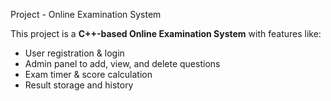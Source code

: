 Project - Online Examination System

This project is a **C++-based Online Examination System** with features like:
- User registration & login
- Admin panel to add, view, and delete questions
- Exam timer & score calculation
- Result storage and history


